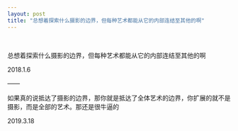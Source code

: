 ```yaml
---
layout: post
title: "总想着探索什么摄影的边界，但每种艺术都能从它的内部连结至其他的啊"
---
```


  
&nbsp;
&nbsp;


总想着探索什么摄影的边界，但每种艺术都能从它的内部连结至其他的啊

2018.1.6

——

如果真的说抵达了摄影的边界，那你就是抵达了全体艺术的边界，你扩展的就不是摄影，而是全部的艺术。那还是很牛逼的

2019.3.18